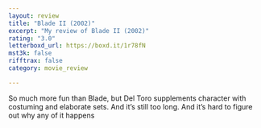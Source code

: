 ```yaml
---
layout: review
title: "Blade II (2002)"
excerpt: "My review of Blade II (2002)"
rating: "3.0"
letterboxd_url: https://boxd.it/1r78fN
mst3k: false
rifftrax: false
category: movie_review

---
```


So much more fun than Blade, but Del Toro supplements character with costuming and elaborate sets. And it’s still too long. And it’s hard to figure out why any of it happens